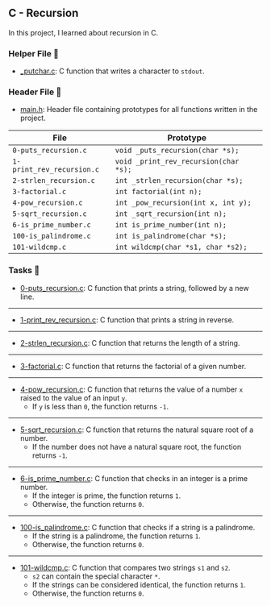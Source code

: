 ## C - Recursion

In this project, I learned about recursion in C.

### Helper File 🙌
* [_putchar.c](https://github.com/KimberlyPeters/alx-low_level_programming/blob/master/0x08-recursion/_putchar.c): C function that writes a character to ```stdout```.

### Header File 📁

* [main.h](https://github.com/KimberlyPeters/alx-low_level_programming/blob/master/0x08-recursion/main.h): Header file containing prototypes for all functions written in the project.



|               File            |                            Prototype               |
| ----------------------------- | -------------------------------------------------- |
| ```0-puts_recursion.c```      | ```void _puts_recursion(char *s);```               |
| ```1-print_rev_recursion.c``` | ```void _print_rev_recursion(char *s);```          |
| ```2-strlen_recursion.c```    | ```int _strlen_recursion(char *s);```              |
| ```3-factorial.c```           | ```int factorial(int n);```                        |
| ```4-pow_recursion.c```       | ```int _pow_recursion(int x, int y);```            |
| ```5-sqrt_recursion.c```      | ```int _sqrt_recursion(int n);```                  |
| ```6-is_prime_number.c```     | ```int is_prime_number(int n);```                  |
| ```100-is_palindrome.c```     | ```int is_palindrome(char *s);```                  |
| ```101-wildcmp.c```           | ```int wildcmp(char *s1, char *s2);```             |


### Tasks 📃

* [0-puts_recursion.c](https://github.com/KimberlyPeters/alx-low_level_programming/blob/master/0x08-recursion/0-puts_recursion.c): C function that prints a string, followed by a new line.
---------------------------------------------
* [1-print_rev_recursion.c](https://github.com/KimberlyPeters/alx-low_level_programming/blob/master/0x08-recursion/1-print_rev_recursion.c): C function that prints a string in reverse.
--------------------------------------------
* [2-strlen_recursion.c](https://github.com/KimberlyPeters/alx-low_level_programming/blob/master/0x08-recursion/2-strlen_recursion.c): C function that returns the length of a string.
--------------------------------------------------
* [3-factorial.c](https://github.com/KimberlyPeters/alx-low_level_programming/blob/master/0x08-recursion/3-factorial.c): C function that returns the factorial of a given number.
------------------------------------------------------
* [4-pow_recursion.c](https://github.com/KimberlyPeters/alx-low_level_programming/blob/master/0x08-recursion/4-pow_recursion.c): C function that returns the value of a number ```x``` raised to the value of an input ```y```.
	* If ```y``` is less than ```0```, the function returns ```-1```.
----------------------------------------------------
* [5-sqrt_recursion.c](https://github.com/KimberlyPeters/alx-low_level_programming/blob/master/0x08-recursion/5-sqrt_recursion.c): C function that returns the natural square root of a number.
	* If the number does not have a natural square root, the function returns ```-1```.
----------------------------------------------------------
* [6-is_prime_number.c](https://github.com/KimberlyPeters/alx-low_level_programming/blob/master/0x08-recursion/6-is_prime_number.c): C function that checks in an integer is a prime number.
	* If the integer is prime, the function returns ```1```.
	* Otherwise, the function returns ```0```.
----------------------------------------------------------
* [100-is_palindrome.c](https://github.com/KimberlyPeters/alx-low_level_programming/blob/master/0x08-recursion/100-is_palindrome.c): C function that checks if a string is a palindrome.
	* If the string is a palindrome, the function returns ```1```.
	* Otherwise, the function returns ```0```.
------------------------------------------------
* [101-wildcmp.c](https://github.com/KimberlyPeters/alx-low_level_programming/blob/master/0x08-recursion/101-wildcmp.c): C function that compares two strings ```s1``` and ```s2```.
	* ```s2``` can contain the special character ```*```.
	* If the strings can be considered identical, the function returns ```1```.
	* Otherwise, the function returns ```0```.
